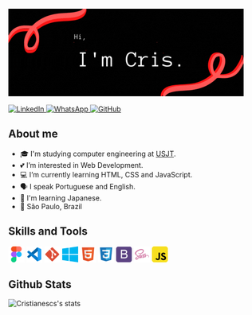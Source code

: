 ![image](./img/iamcris.gif)

<a href="https://www.linkedin.com/in/cristianescs/">
  <img src=https://img.shields.io/badge/LinkedIn-0077B5?style=for-the-badge&logo=linkedin&logoColor=white"
       alt="LinkedIn">
</a>
<a href="https://web.whatsapp.com/send?phone=5511954839090">
  <img src="https://img.shields.io/badge/WhatsApp-25D366?style=for-the-badge&logo=whatsapp&logoColor=white"
       alt="WhatsApp">
</a>
<a href="https://github.com/cristianescs">
  <img src="https://img.shields.io/badge/GitHub-100000?style=for-the-badge&logo=github&logoColor=white"
       alt="GitHub">
</a>

## About me
- 🎓 I'm studying computer engineering at [USJT](https://www.usjt.br/).
- 💕 I’m interested in Web Development.
- 💻 I’m currently learning HTML, CSS and JavaScript.
- 🗣 I speak Portuguese and English.
- 🎎 I'm learning Japanese.
- 📌 São Paulo, Brazil

## Skills and Tools
![Figma](./img/logo/figma.png "Figma")  ![VSCode](./img/logo/vscode.png "Visual Studio Code")  ![git](./img/logo/git.png "Git")  ![windows](./img/logo/windows.png "Windows 10") ![html](./img/logo/html.png "HTML") ![css](./img/logo/css.png "CSS") ![bootstrap](./img/logo/bootstrap.png "Bootstrap") ![sass](./img/logo/sass.png "SASS") ![javascript](./img/logo/javascript.png "JavaScript")

## Github Stats
![Cristianescs's stats](https://github-readme-stats.vercel.app/api/top-langs/?username=cristianescs&show_icons=true&theme=default&layout=compact)